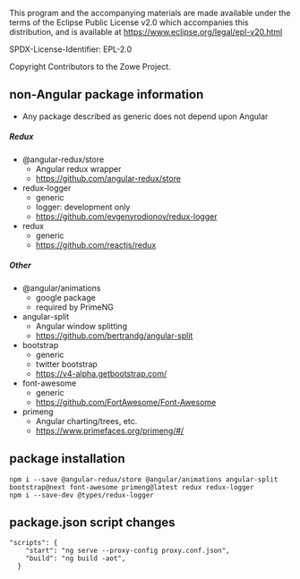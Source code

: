 This program and the accompanying materials are
made available under the terms of the Eclipse Public License v2.0 which accompanies
this distribution, and is available at https://www.eclipse.org/legal/epl-v20.html

SPDX-License-Identifier: EPL-2.0

Copyright Contributors to the Zowe Project.

## non-Angular package information
* Any package described as generic does not depend upon Angular
##### Redux
* @angular-redux/store
    * Angular redux wrapper
    * https://github.com/angular-redux/store 
* redux-logger
    * generic
    * logger: development only
    * https://github.com/evgenyrodionov/redux-logger
* redux
    * generic
    * https://github.com/reactjs/redux
##### Other
* @angular/animations
    * google package
    * required by PrimeNG
* angular-split
    * Angular window splitting
    * https://github.com/bertrandg/angular-split    
* bootstrap
    * generic
    * twitter bootstrap
    * https://v4-alpha.getbootstrap.com/
* font-awesome
    * generic
    * https://github.com/FortAwesome/Font-Awesome 
* primeng 
    * Angular charting/trees, etc.
    * https://www.primefaces.org/primeng/#/
    
## package installation
    npm i --save @angular-redux/store @angular/animations angular-split bootstrap@next font-awesome primeng@latest redux redux-logger
    npm i --save-dev @types/redux-logger
      
## package.json script changes
    "scripts": {
        "start": "ng serve --proxy-config proxy.conf.json",
        "build": "ng build -aot",
      }  

